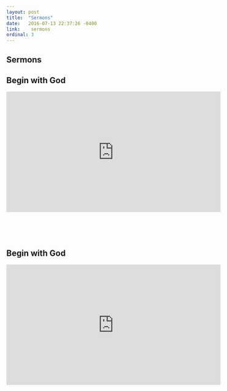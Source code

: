 ```yaml
---
layout: post
title:  "Sermons"
date:   2016-07-13 22:37:26 -0400
link:    sermons
ordinal: 3
---
```


## Sermons

## Begin with God
<iframe width="560" height="315" src="https://www.youtube.com/embed/Jw-Y_ceGpKU" frameborder="0" allowfullscreen></iframe>

<br><br><br>

## Begin with God
<iframe width="560" height="315" src="https://www.youtube.com/embed/DeQCVMJYDpQ" frameborder="0" allowfullscreen></iframe>

